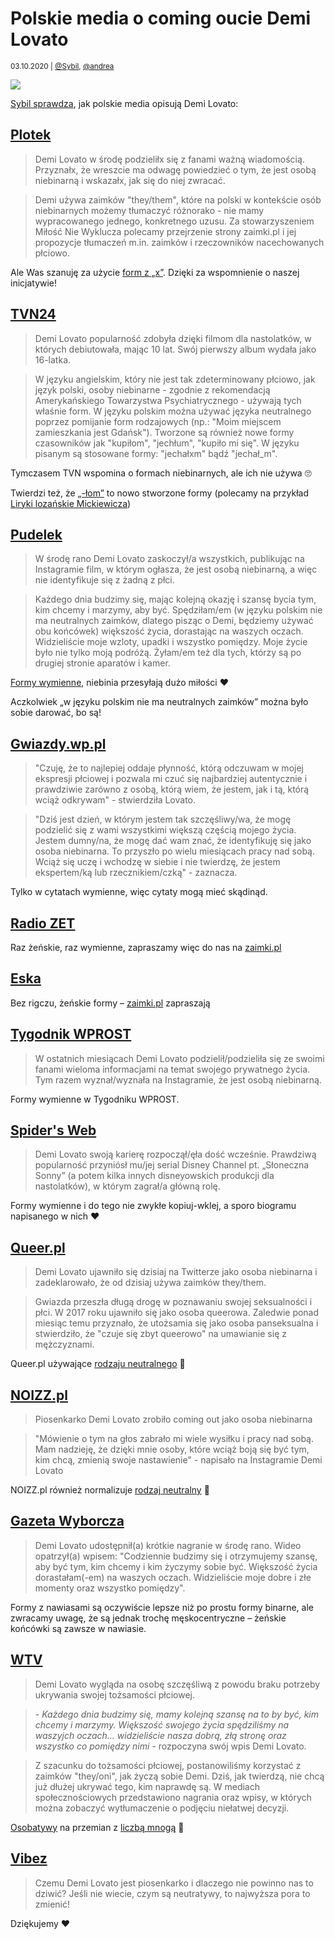# Polskie media o coming oucie Demi Lovato

<small>03.10.2020 | [@Sybil](/@Sybil), [@andrea](/@andrea)</small>

![](/img/Demi-Lovato.jpg)

[Sybil sprawdza](https://twitter.com/mykofanes/status/1395121716255412227), jak polskie media opisują Demi Lovato:

## [Plotek](https://www.plotek.pl/plotek/7,154063,27103090,demi-lovato-oglasza-jestem-osoba-niebinarna.html)

> Demi Lovato w środę podzieliłx się z fanami ważną wiadomością.
> Przyznałx, że wreszcie ma odwagę powiedzieć o tym, że jest osobą niebinarną i wskazałx, jak się do niej zwracać.

> Demi używa zaimków "they/them", które na polski w kontekście osób niebinarnych możemy
> tłumaczyć różnorako - nie mamy wypracowanego jednego, konkretnego uzusu.
> Za stowarzyszeniem Miłość Nie Wyklucza polecamy przejrzenie strony zaimki.pl i jej propozycje tłumaczeń
> m.in. zaimków i rzeczowników nacechowanych płciowo.

Ale Was szanuję za użycie [form z „x”](/onx).
Dzięki za wspomnienie o naszej inicjatywie!

## [TVN24](https://tvn24.pl/kultura-i-styl/demi-lovato-wyznala-ze-jest-osoba-niebinarna-5098311)

> Demi Lovato popularność zdobyła dzięki filmom dla nastolatków, w których debiutowała, mając 10 lat.
> Swój pierwszy album wydała jako 16-latka.

> W języku angielskim, który nie jest tak zdeterminowany płciowo, jak język polski,
> osoby niebinarne - zgodnie z rekomendacją Amerykańskiego Towarzystwa Psychiatrycznego -
> używają tych właśnie form. W języku polskim można używać języka neutralnego poprzez pomijanie form rodzajowych
> (np.: "Moim miejscem zamieszkania jest Gdańsk").
> Tworzone są również nowe formy czasowników jak "kupiłom", "jechłum", "kupiło mi się".
> W języku pisanym są stosowane formy: "jechałxm" bądź "jechał_m".

Tymczasem TVN wspomina o formach niebinarnych, ale ich nie używa 🙄

Twierdzi też, że [„-łom”](/ono) to nowo stworzone formy
(polecamy na przykład [Liryki lozańskie Mickiewicza](https://wolnelektury.pl/media/book/pdf/liryki-lozanskie.pdf))

## [Pudelek](https://www.pudelek.pl/demi-lovato-oglasza-jestem-osoba-niebinarna-6641317102709568a)

> W środę rano Demi Lovato zaskoczył/a wszystkich, publikując na Instagramie film,
> w którym ogłasza, że jest osobą niebinarną, a więc nie identyfikuje się z żadną z płci.
  
> Każdego dnia budzimy się, mając kolejną okazję i szansę bycia tym, kim chcemy i marzymy, aby być.
> Spędziłam/em (w języku polskim nie ma neutralnych zaimków, dlatego pisząc o Demi, będziemy używać obu końcówek) większość życia,
> dorastając na waszych oczach. Widzieliście moje wzloty, upadki i wszystko pomiędzy.
> Moje życie było nie tylko moją podróżą. Żyłam/em też dla tych, którzy są po drugiej stronie aparatów i kamer.

[Formy wymienne](/on/a), niebinia przesyłają dużo miłości ❤️

Aczkolwiek „w języku polskim nie ma neutralnych zaimków” można było sobie darować, bo są!

## [Gwiazdy.wp.pl](https://gwiazdy.wp.pl/demi-lovato-jest-niebinarna-coming-out-dawnej-gwiazdki-disneya-6641314903522112a)

> "Czuję, że to najlepiej oddaje płynność, którą odczuwam w mojej ekspresji płciowej
> i pozwala mi czuć się najbardziej autentycznie i prawdziwie zarówno z osobą,
> którą wiem, że jestem, jak i tą, którą wciąż odkrywam" - stwierdziła Lovato.

> "Dziś jest dzień, w którym jestem tak szczęśliwy/wa, że mogę podzielić się z wami wszystkimi większą częścią mojego życia.
> Jestem dumny/na, że mogę dać wam znać, że identyfikuję się jako osoba niebinarna.
> To przyszło po wielu miesiącach pracy nad sobą. Wciąż się uczę i wchodzę w siebie i nie twierdzę,
> że jestem ekspertem/ką lub rzecznikiem/czką" - zaznacza.

Tylko w cytatach wymienne, więc cytaty mogą mieć skądinąd.

## [Radio ZET](https://www.radiozet.pl/Muzyka/Demi-Lovato-zaskoczyla-fanow-oswiadczeniem.-Jestem-osoba-niebinarna)

Raz żeńskie, raz wymienne, zapraszamy więc do nas na [zaimki.pl](https://zaimki.pl)

## [Eska](https://www.eska.pl/hotplota/news/demi-lovato-jest-nebinarna-aa-AvHW-eq9u-y95i.html)

Bez rigczu, żeńskie formy – [zaimki.pl](https://zaimki.pl) zapraszają

## [Tygodnik WPROST](https://www.wprost.pl/prime-time/10448665/demi-lovato-jest-osoba-niebinarna-piosenkarka-otworzyla-sie-przed-fanami.html)

> W ostatnich miesiącach Demi Lovato podzielił/podzieliła się ze swoimi fanami wieloma informacjami na temat swojego prywatnego życia.
> Tym razem wyznał/wyznała na Instagramie, że jest osobą niebinarną.

Formy wymienne w Tygodniku WPROST.

## [Spider's Web](https://spidersweb.pl/rozrywka/2021/05/19/demi-lovato-niebinarna-coming-out)

> Demi Lovato swoją karierę rozpoczął/ęła dość wcześnie.
> Prawdziwą popularność przyniósł mu/jej serial Disney Channel pt. „Słoneczna Sonny”
> (a potem kilka innych disneyowskich produkcji dla nastolatków),
> w którym zagrał/a główną rolę.

Formy wymienne i do tego nie zwykłe kopiuj-wklej, a sporo biogramu napisanego w nich ❤️

## [Queer.pl](https://queer.pl/news/205550/demi-lovato-wyznalo-ze-jest-osoba-niebinarna-i-oficjalnie-zmienia-zaimki-na-theythem)

> Demi Lovato ujawniło się dzisiaj na Twitterze jako osoba niebinarna i zadeklarowało, że od dzisiaj używa zaimków they/them.
  
> Gwiazda przeszła długą drogę w poznawaniu swojej seksualności i płci. W 2017 roku ujawniło się jako osoba queerowa.
> Zaledwie ponad miesiąc temu przyznało, że utożsamia się jako osoba panseksualna i stwierdziło,
> że "czuje się zbyt queerowo" na umawianie się z mężczyznami.

Queer.pl używające [rodzaju neutralnego](/ono) 🥰

## [NOIZZ.pl](https://www.facebook.com/NOIZZPolska/posts/1733560516850847)

> Piosenkarko Demi Lovato zrobiło coming out jako osoba niebinarna

> "Mówienie o tym na głos zabrało mi wiele wysiłku i pracy nad sobą. Mam nadzieję, że dzięki mnie osoby, które wciąż boją się być tym, kim chcą, zmienią swoje nastawienie" - napisało na Instagramie Demi Lovato

NOIZZ.pl również normalizuje [rodzaj neutralny](/ono) 🥰

## [Gazeta Wyborcza](https://wyborcza.pl/7,75410,27103879,demi-lovato-wyznaje-ze-jest-osoba-niebinarna-wciaz-sie-ucze.html)

> Demi Lovato udostępnił(a) krótkie nagranie w środę rano. Wideo opatrzył(a) wpisem: "Codziennie budzimy się i otrzymujemy szansę, aby być tym, kim chcemy i kim życzymy sobie być. Większość życia dorastałam(-em) na waszych oczach. Widzieliście moje dobre i złe momenty oraz wszystko pomiędzy".

Formy z nawiasami są oczywiście lepsze niż po prostu formy binarne,
ale zwracamy uwagę, że są jednak trochę męskocentryczne – żeńskie końcówki są zawsze w nawiasie.

## [WTV](https://wtv.pl/coming-out-demi-lovato-jest-osoba-niebinarna-ws-210521)

> Demi Lovato wygląda na osobę szczęśliwą z powodu braku potrzeby ukrywania swojej tożsamości płciowej.

> \- _Każdego dnia budzimy się, mamy kolejną szansę na to by być, kim chcemy i marzymy. Większość swojego życia spędziliśmy na waszyjch oczach… widzieliście nasza dobrą, złą stronę oraz wszystko co pomiędzy nimi_ - rozpoczyna swój wpis Demi Lovato.

> Z szacunku do tożsamości płciowej, postanowiliśmy korzystać z zaimków "they/oni", jak życzą sobie Demi. Dziś, jak twierdzą, nie chcą już dłużej ukrywać tego, kim naprawdę są. W mediach społecznościowych przedstawiono nagrania oraz wpisy, w których można zobaczyć wytłumaczenie o podjęciu niełatwej decyzji.

[Osobatywy](/slowniki/osobatywy) na przemian z [liczbą mnogą](/oni) 🥰

## [Vibez](https://vibez.pl/wydarzenia/dlaczego-demi-lovato-jest-piosenkarko-czyli-jak-mowic-o-osobach-niebinarnych-6641697426492384a)

> Czemu Demi Lovato jest piosenkarko i dlaczego nie powinno nas to dziwić? Jeśli nie wiecie, czym są neutratywy, to najwyższa pora to zmienić!

Dziękujemy ❤️
